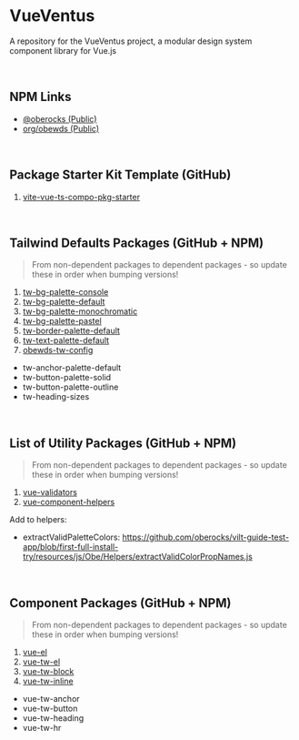 # VueVentus

A repository for the VueVentus project, a modular design system component library for Vue.js

<br>

## NPM Links

* [@oberocks (Public)](https://www.npmjs.com/~oberocks)
* [org/obewds (Public)](https://www.npmjs.com/org/obewds)

<br>


## Package Starter Kit Template (GitHub)

1. [vite-vue-ts-compo-pkg-starter](https://github.com/obewds/vite-vue-ts-compo-pkg-starter)

<br>


## Tailwind Defaults Packages (GitHub + NPM)

> From non-dependent packages to dependent packages - so update these in order when bumping versions!

1. [tw-bg-palette-console](https://github.com/obewds/tw-bg-palette-console)
1. [tw-bg-palette-default](https://github.com/obewds/tw-bg-palette-default)
1. [tw-bg-palette-monochromatic](https://github.com/obewds/tw-bg-palette-monochromatic)
1. [tw-bg-palette-pastel](https://github.com/obewds/tw-bg-palette-pastel)
1. [tw-border-palette-default](https://github.com/obewds/tw-border-palette-default)
1. [tw-text-palette-default](https://github.com/obewds/tw-text-palette-default)
1. [obewds-tw-config](https://github.com/obewds/obewds-tw-config)

- tw-anchor-palette-default
- tw-button-palette-solid
- tw-button-palette-outline
- tw-heading-sizes


<br>





## List of Utility Packages (GitHub + NPM)

> From non-dependent packages to dependent packages - so update these in order when bumping versions!

1. [vue-validators](https://github.com/obewds/vue-validators)
1. [vue-component-helpers](https://github.com/obewds/vue-component-helpers)

Add to helpers:

- extractValidPaletteColors: https://github.com/oberocks/vilt-guide-test-app/blob/first-full-install-try/resources/js/Obe/Helpers/extractValidColorPropNames.js

<br>





## Component Packages (GitHub + NPM)

> From non-dependent packages to dependent packages - so update these in order when bumping versions!

1. [vue-el](https://github.com/obewds/vue-el)
1. [vue-tw-el](https://github.com/obewds/vue-tw-el)
1. [vue-tw-block](https://github.com/obewds/vue-tw-block)
1. [vue-tw-inline](https://github.com/obewds/vue-tw-inline)

- vue-tw-anchor
- vue-tw-button
- vue-tw-heading
- vue-tw-hr


<br>






